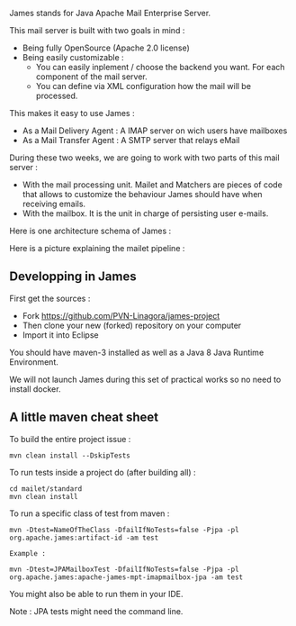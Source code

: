 James stands for Java Apache Mail Enterprise Server.

This mail server is built with two goals in mind :

 - Being fully OpenSource (Apache 2.0 license)
 - Being easily customizable :
   - You can easily inplement / choose the backend you want. For each component of the mail server.
   - You can define via XML configuration how the mail will be processed.
   
This makes it easy to use James :
 - As a Mail Delivery Agent : A IMAP server on wich users have mailboxes
 - As a Mail Transfer Agent : A SMTP server that relays eMail
 
During these two weeks, we are going to work with two parts of this mail server :
 - With the mail processing unit. Mailet and Matchers are pieces of code that allows to customize the behaviour James should have when receiving emails.
 - With the mailbox. It is the unit in charge of persisting user e-mails.
 
Here is one architecture schema of James :

Here is a picture explaining the mailet pipeline :

## Developping in James

First get the sources :
 - Fork https://github.com/PVN-Linagora/james-project
 - Then clone your new (forked) repository on your computer
 - Import it into Eclipse

You should have maven-3 installed as well as a Java 8 Java Runtime Environment.

We will not launch James during this set of practical works so no need to install docker.

## A little maven cheat sheet

To build the entire project issue :

```
mvn clean install --DskipTests
```

To run tests inside a project do (after building all) :

```
cd mailet/standard
mvn clean install
```

To run a specific class of test from maven : 

```
mvn -Dtest=NameOfTheClass -DfailIfNoTests=false -Pjpa -pl org.apache.james:artifact-id -am test

Example :

mvn -Dtest=JPAMailboxTest -DfailIfNoTests=false -Pjpa -pl org.apache.james:apache-james-mpt-imapmailbox-jpa -am test
```

You might also be able to run them in your IDE.

Note : JPA tests might need the command line.

